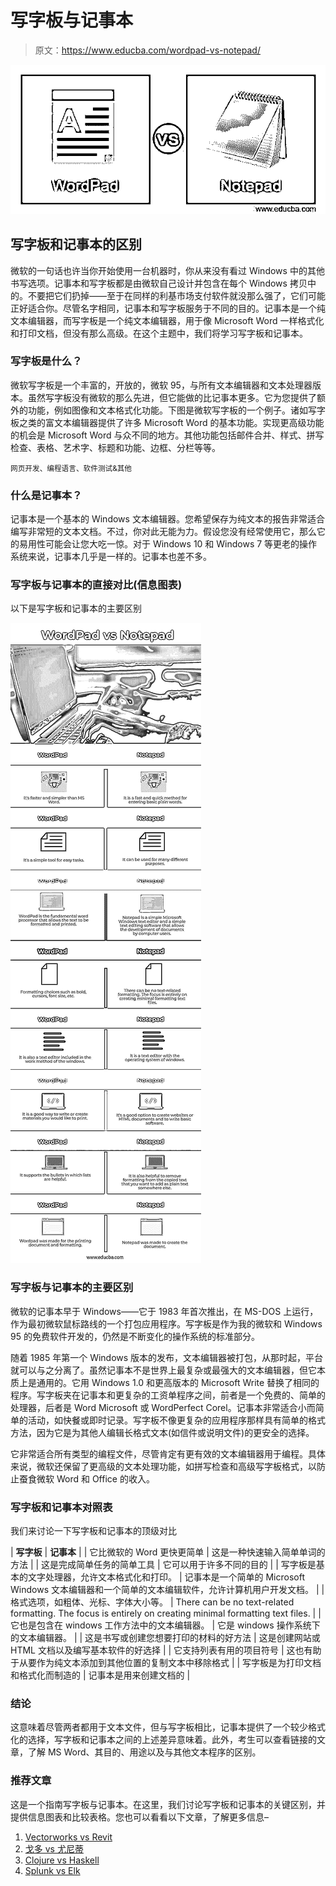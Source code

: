 # 写字板与记事本

> 原文：<https://www.educba.com/wordpad-vs-notepad/>

![WordPad vs Notepad](img/be4f43ca8a3e1370d15d7b7a9c988b70.png)



## 写字板和记事本的区别

微软的一句话也许当你开始使用一台机器时，你从来没有看过 Windows 中的其他书写选项。记事本和写字板都是由微软自己设计并包含在每个 Windows 拷贝中的。不要把它们扔掉——至于在同样的利基市场支付软件就没那么强了，它们可能正好适合你。尽管名字相同，记事本和写字板服务于不同的目的。记事本是一个纯文本编辑器，而写字板是一个纯文本编辑器，用于像 Microsoft Word 一样格式化和打印文档，但没有那么高级。在这个主题中，我们将学习写字板和记事本。

### 写字板是什么？

微软写字板是一个丰富的，开放的，微软 95，与所有文本编辑器和文本处理器版本。虽然写字板没有微软的那么先进，但它能做的比记事本更多。它为您提供了额外的功能，例如图像和文本格式化功能。下图是微软写字板的一个例子。诸如写字板之类的富文本编辑器提供了许多 Microsoft Word 的基本功能。实现更高级功能的机会是 Microsoft Word 与众不同的地方。其他功能包括邮件合并、样式、拼写检查、表格、艺术字、标题和功能、边框、分栏等等。

<small>网页开发、编程语言、软件测试&其他</small>

### 什么是记事本？

记事本是一个基本的 Windows 文本编辑器。您希望保存为纯文本的报告非常适合编写非常短的文本文档。不过，你对此无能为力。假设您没有经常使用它，那么它的易用性可能会让您大吃一惊。对于 Windows 10 和 Windows 7 等更老的操作系统来说，记事本几乎是一样的。记事本也差不多。

### 写字板与记事本的直接对比(信息图表)

以下是写字板和记事本的主要区别

![WordPad-vs-Notepad-info](img/e94eb152586a5dd7bbfc49b553f75de5.png)



### 写字板与记事本的主要区别

微软的记事本早于 Windows——它于 1983 年首次推出，在 MS-DOS 上运行，作为最初微软鼠标路线的一个打包应用程序。写字板是作为我的微软和 Windows 95 的免费软件开发的，仍然是不断变化的操作系统的标准部分。

随着 1985 年第一个 Windows 版本的发布，文本编辑器被打包，从那时起，平台就可以与之分离了。虽然记事本不是世界上最复杂或最强大的文本编辑器，但它本质上是通用的。它用 Windows 1.0 和更高版本的 Microsoft Write 替换了相同的程序。写字板夹在记事本和更复杂的工资单程序之间，前者是一个免费的、简单的处理器，后者是 Word Microsoft 或 WordPerfect Corel。记事本非常适合小而简单的活动，如快餐或即时记录。写字板不像更复杂的应用程序那样具有简单的格式方法，因为它是为其他人编辑长格式文本(如信件或说明文件)的更安全的选择。

它非常适合所有类型的编程文件，尽管肯定有更有效的文本编辑器用于编程。具体来说，微软还保留了更高级的文本处理功能，如拼写检查和高级写字板格式，以防止蚕食微软 Word 和 Office 的收入。

### 写字板和记事本对照表

我们来讨论一下写字板和记事本的顶级对比

| **写字板** | **记事本** |
| 它比微软的 Word 更快更简单 | 这是一种快速输入简单单词的方法 |
| 这是完成简单任务的简单工具 | 它可以用于许多不同的目的 |
| 写字板是基本的文字处理器，允许文本格式化和打印。 | 记事本是一个简单的 Microsoft Windows 文本编辑器和一个简单的文本编辑软件，允许计算机用户开发文档。 |
| 格式选项，如粗体、光标、字体大小等。 | There can be no text-related formatting. The focus is entirely on creating minimal formatting text files. |
| 它也是包含在 windows 工作方法中的文本编辑器。 | 它是 windows 操作系统下的文本编辑器。 |
| 这是书写或创建您想要打印的材料的好方法 | 这是创建网站或 HTML 文档以及编写基本软件的好选择 |
| 它支持列表有用的项目符号 | 这也有助于从要作为纯文本添加到其他位置的复制文本中移除格式 |
| 写字板是为打印文档和格式化而制造的 | 记事本是用来创建文档的 |

### 结论

这意味着尽管两者都用于文本文件，但与写字板相比，记事本提供了一个较少格式化的选择，写字板和记事本之间的上述差异意味着。此外，考生可以查看链接的文章，了解 MS Word、其目的、用途以及与其他文本程序的区别。

### 推荐文章

这是一个指南写字板与记事本。在这里，我们讨论写字板和记事本的关键区别，并提供信息图表和比较表格。您也可以看看以下文章，了解更多信息–

1.  [Vectorworks vs Revit](https://www.educba.com/vectorworks-vs-revit/)
2.  [戈多 vs 尤尼蒂](https://www.educba.com/godot-vs-unity/)
3.  [Clojure vs Haskell](https://www.educba.com/clojure-vs-haskell/)
4.  [Splunk vs Elk](https://www.educba.com/splunk-vs-elk/)






